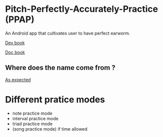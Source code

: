 # Pitch-Perfectly-Accurately-Practice (PPAP)
An Android app that cultivates user to have perfect earworm.

[Dev book](https://alexlai97.github.io/Pitch-Perfectly-Accurately-Practice/)

[Doc book](https://alexlai97.github.io/Pitch-Perfectly-Accurately-Practice/doc-book/index.html)

## Where does the name come from ?
[As expected](https://youtu.be/Ct6BUPvE2sM)


# Different pratice modes
- note practice mode
- interval practice mode
- triad practice mode
- (song practice mode) if time allowed

